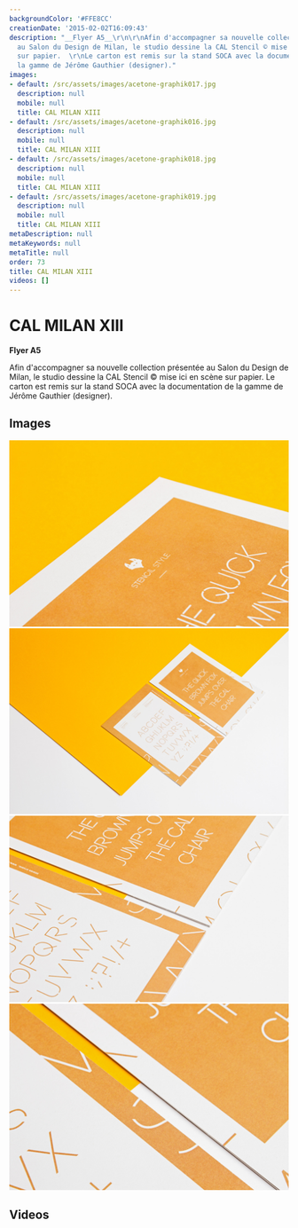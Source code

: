 ```yaml
---
backgroundColor: '#FFE8CC'
creationDate: '2015-02-02T16:09:43'
description: "__Flyer A5__\r\n\r\nAfin d'accompagner sa nouvelle collection présentée
  au Salon du Design de Milan, le studio dessine la CAL Stencil © mise ici en scène
  sur papier.  \r\nLe carton est remis sur la stand SOCA avec la documentation de
  la gamme de Jérôme Gauthier (designer)."
images:
- default: /src/assets/images/acetone-graphik017.jpg
  description: null
  mobile: null
  title: CAL MILAN XIII
- default: /src/assets/images/acetone-graphik016.jpg
  description: null
  mobile: null
  title: CAL MILAN XIII
- default: /src/assets/images/acetone-graphik018.jpg
  description: null
  mobile: null
  title: CAL MILAN XIII
- default: /src/assets/images/acetone-graphik019.jpg
  description: null
  mobile: null
  title: CAL MILAN XIII
metaDescription: null
metaKeywords: null
metaTitle: null
order: 73
title: CAL MILAN XIII
videos: []
---
```


# CAL MILAN XIII

__Flyer A5__

Afin d'accompagner sa nouvelle collection présentée au Salon du Design de Milan, le studio dessine la CAL Stencil © mise ici en scène sur papier.
Le carton est remis sur la stand SOCA avec la documentation de la gamme de Jérôme Gauthier (designer).

## Images

![CAL MILAN XIII](/src/assets/images/acetone-graphik017.jpg)
![CAL MILAN XIII](/src/assets/images/acetone-graphik016.jpg)
![CAL MILAN XIII](/src/assets/images/acetone-graphik018.jpg)
![CAL MILAN XIII](/src/assets/images/acetone-graphik019.jpg)

## Videos
